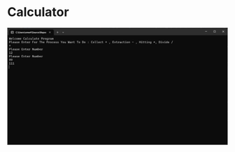 # Calculator

![alt text](https://github.com/omerfdev/Calculator/blob/master/Calculator/Image/GUI.png)
